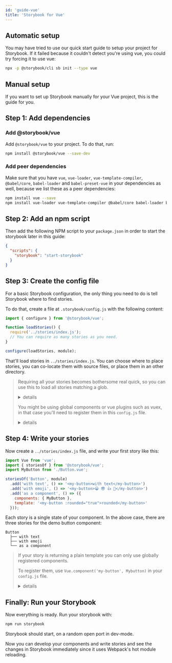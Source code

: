 ```yaml
---
id: 'guide-vue'
title: 'Storybook for Vue'
---
```


## Automatic setup

You may have tried to use our quick start guide to setup your project for Storybook.
If it failed because it couldn't detect you're using vue, you could try forcing it to use vue:

```sh
npx -p @storybook/cli sb init --type vue
```

## Manual setup

If you want to set up Storybook manually for your Vue project, this is the guide for you.

## Step 1: Add dependencies

### Add @storybook/vue

Add `@storybook/vue` to your project. To do that, run:

```sh
npm install @storybook/vue --save-dev
```

### Add peer dependencies

Make sure that you have `vue`, `vue-loader`, `vue-template-compiler`, `@babel/core`, `babel-loader` and `babel-preset-vue` in your dependencies as well, because we list these as a peer dependencies:

```sh
npm install vue --save
npm install vue-loader vue-template-compiler @babel/core babel-loader babel-preset-vue --save-dev
```

## Step 2: Add an npm script

Then add the following NPM script to your `package.json` in order to start the storybook later in this guide:

```json
{
  "scripts": {
    "storybook": "start-storybook"
  }
}
```

## Step 3: Create the config file

For a basic Storybook configuration, the only thing you need to do is tell Storybook where to find stories.

To do that, create a file at `.storybook/config.js` with the following content:

```js
import { configure } from '@storybook/vue';

function loadStories() {
  require('../stories/index.js');
  // You can require as many stories as you need.
}

configure(loadStories, module);
```

That'll load stories in `../stories/index.js`. You can choose where to place stories, you can co-locate them with source files, or place them in an other directory.

> Requiring all your stories becomes bothersome real quick, so you can use this to load all stories matching a glob.
>
> <details>
>   <summary>details</summary>
>
> ```js
> import { configure } from '@storybook/vue';
>
> function loadStories() {
>   const req = require.context('../stories', true, /\.stories\.js$/);
>   req.keys().forEach(filename => req(filename));
> }
>
> configure(loadStories, module);
> ```
>
> </details>
>
>
> You might be using global components or vue plugins such as vuex, in that case you'll need to register them in this `config.js` file.
>
> <details>
>   <summary>details</summary>
>
> ```js
> import { configure } from '@storybook/vue';
>
> import Vue from 'vue';
>
> // Import Vue plugins
> import Vuex from 'vuex';
>
> // Import your global components.
> import Mybutton from '../src/stories/Button.vue';
>
> // Install Vue plugins.
> Vue.use(Vuex);
>
> // Register global components.
> Vue.component('my-button', Mybutton);
>
> function loadStories() {
>   // You can require as many stories as you need.
>   require('../src/stories');
> }
>
> configure(loadStories, module);
> ```
>
> This example registered your custom `Button.vue` component, installed the Vuex plugin, and loaded your Storybook stories defined in `../stories/index.js`.
>
> All custom components and Vue plugins should be registered before calling `configure()`.
>
> </details>


## Step 4: Write your stories

Now create a `../stories/index.js` file, and write your first story like this:

```js
import Vue from 'vue';
import { storiesOf } from '@storybook/vue';
import MyButton from './Button.vue';

storiesOf('Button', module)
  .add('with text', () => '<my-button>with text</my-button>')
  .add('with emoji', () => '<my-button>😀 😎 👍 💯</my-button>')
  .add('as a component', () => ({
    components: { MyButton },
    template: '<my-button :rounded="true">rounded</my-button>'
  }));
```

Each story is a single state of your component. In the above case, there are three stories for the demo button component:

```plaintext
Button
  ├── with text
  ├── with emoji
  └── as a component
```

> If your story is returning a plain template you can only use globally registered components.
>
> To register them, use `Vue.component('my-button', Mybutton)` in your `config.js` file.
>
> <details>
>   <summary>details</summary>
>
> If your story returns a plain string like below, you will need to register globally each VueJs component that it uses. 
>
> ```js
>  .add('with text', () => '<my-component>with text</my-component>')
> ```
>
> In big solutions, globally registered components can conflict with each other.
>
> Here are two other ways to use components in your stories without globally registering them.
>
> - register components locally in the "components" member of the vue component object. See the story "as a component" above.
> - use a JSX render function like below. No need to register anything.
>
> ```jsx
>   .add('with text', () => ({
>      render: h => <my-component>with text</my-component>
>   }))
> ```
>
> </details>

## Finally: Run your Storybook

Now everything is ready. Run your storybook with:

```sh
npm run storybook
```

Storybook should start, on a random open port in dev-mode.

Now you can develop your components and write stories and see the changes in Storybook immediately since it uses Webpack's hot module reloading.
